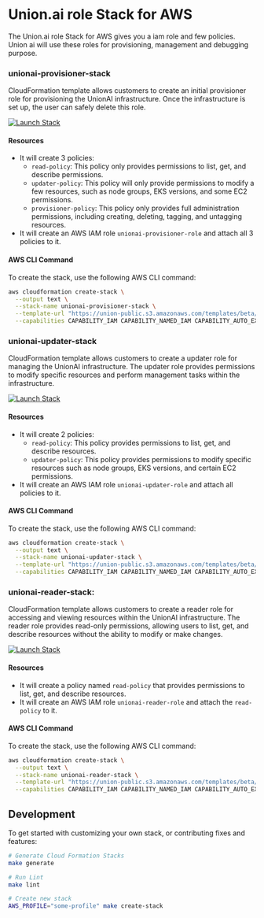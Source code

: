 # Union.ai role Stack for AWS

The Union.ai role Stack for AWS gives you a iam role and few policies. Union ai will use these roles for provisioning, management and debugging purpose.

### unionai-provisioner-stack
CloudFormation template allows customers to create an initial provisioner role for provisioning the UnionAI infrastructure. Once the infrastructure is set up, the user can safely delete this role.

[![Launch Stack](https://s3.amazonaws.com/cloudformation-examples/cloudformation-launch-stack.png)](https://console.aws.amazon.com/cloudformation/home?region=region#/stacks/new?stackName=unionai-provisioner-role&templateURL=https://union-public.s3.amazonaws.com/templates/beta/unionai-provisioner-role.template.yaml)

#### Resources
- It will create 3 policies:
   - `read-policy`: This policy only provides permissions to list, get, and describe permissions.
   - `updater-policy`: This policy will only provide permissions to modify a few resources, such as node groups, EKS versions, and some EC2 permissions.
   - `provisioner-policy`: This policy only provides full administration permissions, including creating, deleting, tagging, and untagging resources.
- It will create an AWS IAM role `unionai-provisioner-role` and attach all 3 policies to it.

#### AWS CLI Command
To create the stack, use the following AWS CLI command:

```bash
aws cloudformation create-stack \
  --output text \
  --stack-name unionai-provisioner-stack \
  --template-url "https://union-public.s3.amazonaws.com/templates/beta/unionai-provisioner-role.template.yaml" \
  --capabilities CAPABILITY_IAM CAPABILITY_NAMED_IAM CAPABILITY_AUTO_EXPAND
```

### unionai-updater-stack
CloudFormation template allows customers to create a updater role for managing the UnionAI infrastructure. The updater role provides permissions to modify specific resources and perform management tasks within the infrastructure.

[![Launch Stack](https://s3.amazonaws.com/cloudformation-examples/cloudformation-launch-stack.png)](https://console.aws.amazon.com/cloudformation/home?region=region#/stacks/new?stackName=unionai-provisioner-role&templateURL=https://union-public.s3.amazonaws.com/templates/beta/unionai-updater-role.template.yaml)

#### Resources
- It will create 2 policies:
   - `read-policy`: This policy provides permissions to list, get, and describe resources.
   - `updater-policy`: This policy provides permissions to modify specific resources such as node groups, EKS versions, and certain EC2 permissions.
- It will create an AWS IAM role `unionai-updater-role` and attach all policies to it.

#### AWS CLI Command
To create the stack, use the following AWS CLI command:

```bash
aws cloudformation create-stack \
  --output text \
  --stack-name unionai-updater-stack \
  --template-url "https://union-public.s3.amazonaws.com/templates/beta/unionai-updater-role.template.yaml" \
  --capabilities CAPABILITY_IAM CAPABILITY_NAMED_IAM CAPABILITY_AUTO_EXPAND
```

### unionai-reader-stack:
CloudFormation template allows customers to create a reader role for accessing and viewing resources within the UnionAI infrastructure. The reader role provides read-only permissions, allowing users to list, get, and describe resources without the ability to modify or make changes.

[![Launch Stack](https://s3.amazonaws.com/cloudformation-examples/cloudformation-launch-stack.png)](https://console.aws.amazon.com/cloudformation/home?region=region#/stacks/new?stackName=unionai-provisioner-role&templateURL=https://union-public.s3.amazonaws.com/templates/beta/unionai-reader-role.template.yaml)

#### Resources
- It will create a policy named `read-policy` that provides permissions to list, get, and describe resources.
- It will create an AWS IAM role `unionai-reader-role` and attach the `read-policy` to it.

#### AWS CLI Command
To create the stack, use the following AWS CLI command:

```bash
aws cloudformation create-stack \
  --output text \
  --stack-name unionai-reader-stack \
  --template-url "https://union-public.s3.amazonaws.com/templates/beta/unionai-reader-role.template.yaml" \
  --capabilities CAPABILITY_IAM CAPABILITY_NAMED_IAM CAPABILITY_AUTO_EXPAND
```

## Development
To get started with customizing your own stack, or contributing fixes and features:

```bash
# Generate Cloud Formation Stacks
make generate

# Run Lint
make lint

# Create new stack
AWS_PROFILE="some-profile" make create-stack
```
